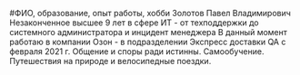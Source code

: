#ФИО, образование, опыт работы, хобби
Золотов Павел Владимирович
Незаконченное высшее
9 лет в сфере ИТ - от техподдержки до системного администратора и инцидент менеджера
В данный момент работаю в компании Озон - в подразделении Экспресс доставки QA c февраля 2021 г.
Общение и споры ради истинны. Самообучение. Путешествия на природе и велосипедные поездки.

